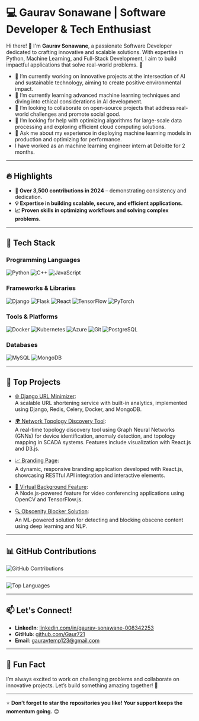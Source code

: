 # 💻 Gaurav Sonawane | Software Developer & Tech Enthusiast

Hi there! 👋 I'm **Gaurav Sonawane**, a passionate Software Developer dedicated to crafting innovative and scalable solutions. With expertise in Python, Machine Learning, and Full-Stack Development, I aim to build impactful applications that solve real-world problems. 🚀

- 🔭 I’m currently working on innovative projects at the intersection of AI and sustainable technology, aiming to create positive environmental impact.
- 🌱 I’m currently learning advanced machine learning techniques and diving into ethical considerations in AI development. 
- 👯 I’m looking to collaborate on open-source projects that address real-world challenges and promote social good.
- 🤔 I’m looking for help with optimizing algorithms for large-scale data processing and exploring efficient cloud computing solutions.
- 💬 Ask me about my experience in deploying machine learning models in production and optimizing for performance.
- I have worked as an machine learning engineer intern at Deloitte for 2 months. 

---

## 🔥 Highlights

- **🌟 Over 3,500 contributions in 2024** – demonstrating consistency and dedication.
- **💡 Expertise in building scalable, secure, and efficient applications.**
- **📈 Proven skills in optimizing workflows and solving complex problems.**

---

## 🚀 Tech Stack

### **Programming Languages**
![Python](https://img.shields.io/badge/Python-3776AB?style=for-the-badge&logo=python&logoColor=white)
![C++](https://img.shields.io/badge/C++-00599C?style=for-the-badge&logo=cplusplus&logoColor=white)
![JavaScript](https://img.shields.io/badge/JavaScript-F7DF1E?style=for-the-badge&logo=javascript&logoColor=black)

### **Frameworks & Libraries**
![Django](https://img.shields.io/badge/Django-092E20?style=for-the-badge&logo=django&logoColor=white)
![Flask](https://img.shields.io/badge/Flask-000000?style=for-the-badge&logo=flask&logoColor=white)
![React](https://img.shields.io/badge/React-61DAFB?style=for-the-badge&logo=react&logoColor=black)
![TensorFlow](https://img.shields.io/badge/TensorFlow-FF6F00?style=for-the-badge&logo=tensorflow&logoColor=white)
![PyTorch](https://img.shields.io/badge/PyTorch-EE4C2C?style=for-the-badge&logo=pytorch&logoColor=white)

### **Tools & Platforms**
![Docker](https://img.shields.io/badge/Docker-2496ED?style=for-the-badge&logo=docker&logoColor=white)
![Kubernetes](https://img.shields.io/badge/Kubernetes-326CE5?style=for-the-badge&logo=kubernetes&logoColor=white)
![Azure](https://img.shields.io/badge/Azure-0078D4?style=for-the-badge&logo=microsoftazure&logoColor=white)
![Git](https://img.shields.io/badge/Git-F05032?style=for-the-badge&logo=git&logoColor=white)
![PostgreSQL](https://img.shields.io/badge/PostgreSQL-336791?style=for-the-badge&logo=postgresql&logoColor=white)

### **Databases**
![MySQL](https://img.shields.io/badge/MySQL-4479A1?style=for-the-badge&logo=mysql&logoColor=white)
![MongoDB](https://img.shields.io/badge/MongoDB-47A248?style=for-the-badge&logo=mongodb&logoColor=white)

---

## 📂 Top Projects

- [🌐 Django URL Minimizer](https://github.com/gaur721/django-url-minimizer):  
  A scalable URL shortening service with built-in analytics, implemented using Django, Redis, Celery, Docker, and MongoDB.

- [🌍 Network Topology Discovery Tool](https://github.com/gaur721/network-topology-tool):  
  A real-time topology discovery tool using Graph Neural Networks (GNNs) for device identification, anomaly detection, and topology mapping in SCADA systems. Features include visualization with React.js and D3.js.

- [📈 Branding Page](https://github.com/gaur721/branding-page):  
  A dynamic, responsive branding application developed with React.js, showcasing RESTful API integration and interactive elements.

- [🎥 Virtual Background Feature](https://github.com/gaur721/virtual-background):  
  A Node.js-powered feature for video conferencing applications using OpenCV and TensorFlow.js.

- [🔍 Obscenity Blocker Solution](https://github.com/gaur721/obscenity-blocker):  
  An ML-powered solution for detecting and blocking obscene content using deep learning and NLP.

---

## 📊 GitHub Contributions

![GitHub Contributions](https://ghchart.rshah.org/Gaur721)

---


![Top Languages](https://github-readme-stats.vercel.app/api/top-langs/?username=gaur721&layout=compact&theme=radical)

---

## 📫 Let's Connect!

- **LinkedIn**: [linkedin.com/in/gaurav-sonawane-008342253](https://www.linkedin.com/in/gaurav-sonawane-008342253)  
- **GitHub**: [github.com/Gaur721](https://github.com/Gaur721)  
- **Email**: gauravtemp123@gmail.com

---

## 🚀 Fun Fact

I’m always excited to work on challenging problems and collaborate on innovative projects. Let’s build something amazing together! 🌟  

---

⭐ **Don’t forget to star the repositories you like! Your support keeps the momentum going.** 😊
